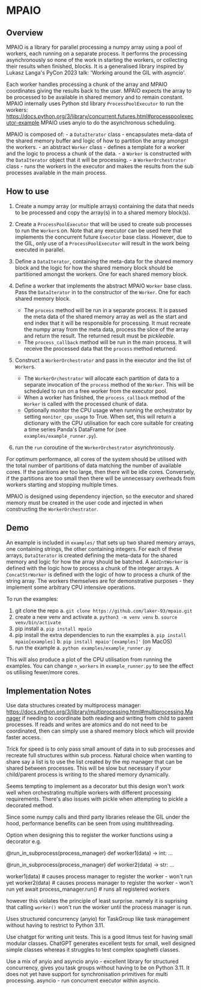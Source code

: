 # MPAIO

## Overview

MPAIO is a library for parallel processing a numpy array using a pool of workers, each running on a separate process. It
performs the processing asynchronously so none of the work in starting the workers, or collecting their results when
finished, blocks. It is a generalised library inspired by Lukasz Langa's PyCon 2023 talk: 'Working around the GIL with
asyncio'.

Each worker handles processing a chunk of the array and MPAIO coordinates giving the results back to the user.
MPAIO expects the array to be processed to be available in shared memory and to remain constant.
MPAIO internally uses Python std library `ProcessPoolExecutor` to run the workers:
https://docs.python.org/3/library/concurrent.futures.html#processpoolexecutor-example
MPAIO uses anyio to do the asynchronous scheduling.

MPAIO is composed of:
    - a `DataIterator` class
        - encapsulates meta-data of the shared memory buffer and logic of how to partition the array amongst the workers.
    - an abstract `Worker` class
        - defines a template for a worker and the logic to process a chunk of the data.
        - a `Worker` is constructed with the `DataIterator` object that it will be processing.
    - a `WorkerOrchestrator` class
        - runs the workers in the executor and makes the results from the sub processes available in the main process.

## How to use

1. Create a numpy array (or multiple arrays) containing the data that needs to be processed and copy the array(s) in to
a shared memory block(s).

2. Create a `ProcessPoolExecutor` that will be used to create sub processes to run the `Worker`s on. Note that any
executor can be used here that implements the concurrent future `Executor` base class. However, due to the GIL, only
use of a `ProcessPoolExecutor` will result in the work being executed in parallel.

3. Define a `DataIterator`, containing the meta-data for the shared memory block and the logic for how the shared memory
block should be partitioned amongst the workers. One for each shared memory block.

4. Define a worker that implements the abstract MPAIO `Worker` base class. Pass the `DataIterator` in to the constructor
of the `Worker`. One for each shared memory block.
    - The `process` method will be run in a separate process. It is passed the meta data of the shared memory array as
   well as the start and end index that it will be responsible for processing. It must recreate the numpy array from the
   meta data, process the slice of the array and return the result. The returned result must be _pickleable_.
    - The `process_callback` method will be run in the main process. It will receive the processed data that the
   `process` method returned.

5. Construct a `WorkerOrchestrator` and pass in the executor and the list of `Worker`s.
    - The `WorkerOrchestrator` will allocate each partition of data to a separate invocation of the `process` method of
   the `Worker`. This will be scheduled to run on a free worker from the executor pool.
    - When a worker has finished, the `process_callback` method of the `Worker` is called with the processed chunk of
   data.
    - Optionally monitor the CPU usage when running the orchestrator by setting `monitor_cpu_usage` to True. When set,
   this will return a dictionary with the CPU utilisation for each core suitable for creating a time series Panda's
   DataFrame for (see `examples/example_runner.py`).

6. run the `run` coroutine of the `WorkerOrchestrator` asynchronously.

For optimum performance, all cores of the system should be utilised with the total number of partitions of data matching
the number of available cores. If the paritions are too large, then there will be idle cores. Conversely, if the
partitions are too small then there will be unnecessary overheads from workers starting and stopping multiple times.

MPAIO is designed using dependency injection, so the executor and shared memory must be created in the user code and
injected in when constructing the `WorkerOrchestrator`.


## Demo

An example is included in `examples/` that sets up two shared memory arrays, one containing strings, the other
containing integers. For each of these arrays, `DataIterator` is created defining the meta-data for the shared memory
and logic for how the array should be batched. A `AddIntWorker` is defined with the logic how to process a chunk of the
integer arrays. A `ConcatStrWorker` is defined with the logic of how to process a chunk of the string array. The workers
themselves are for demonstrative purposes - they implement some arbitrary CPU intensive operations.

To run the examples:

1. git clone the repo
    a. `git clone https://github.com/laker-93/mpaio.git`
2. create a new venv and activate
    a. `python3 -m venv venv`
    b. `source venv/bin/activate`
3. pip install
    a. `pip install mpaio`
4. pip install the extra dependencies to run the examples
    a. `pip install mpaio[examples]`
    b. `pip install mpaio'[examples]'` (on MacOS)
5. run the example
    a. `python examples/example_runner.py`

This will also produce a plot of the CPU utilisation from running the examples. You can change `n_workers` in 
`example_runner.py` to see the effect os utilising fewer/more cores.

## Implementation Notes
Use data structures created by multiprocess
manager: https://docs.python.org/3/library/multiprocessing.html#multiprocessing.Manager
if needing to coordinate both reading and writing from child to parent processes.
If reads and writes are atomics and do not need to be coordinated, then can simply use a shared memory block which will
provide faster access.

Trick for speed is to only pass small amount of data in to sub processes and recreate
full structures within sub process.
Natural choice when wanting to share say a list is to use the list created by the mp
manager that can be shared between processes. This will be slow but necessary if your
child/parent process is writing to the shared memory dynamically.

Seems tempting to implement as a decorator but this design won't work well when orchestrating multiple workers
with different processing requirements. There's also issues with pickle when attempting to pickle a decorated method.

Since some numpy calls and third party libraries release the GIL under the hood, performance benefits can be seen from
using multithreading.

Option when designing this to register the worker functions using a decorator e.g.

@run_in_subprocess(process_manager)
def worker1(data) -> int:
...

@run_in_subprocess(process_manager)
def worker2(data) -> str:
...

worker1(data) # causes process manager to register the worker - won't run yet
worker2(data) # causes process manager to register the worker - won't run yet
await process_manager.run() # runs all registered workers

however this violates the principle of least surprise. namely it is suprising that calling `worker()` won't run the
worker until the process manager is run.

Uses structured concurrency (anyio) for TaskGroup like task management without having to restrict to Python 3.11.

Use chatgpt for writing unit tests. This is a good litmus test for having small modular classes. ChatGPT generates
excellent tests for small, well designed simple classes whereas it struggles to test complex spaghetti classes.

Use a mix of anyio and asyncio
anyio - excellent library for structured concurrency, gives you task groups without having to be on Python 3.11. It does
not yet have support for synchronisation primitives for multi processing.
asyncio - run concurrent executor within asyncio.